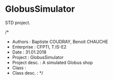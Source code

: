 # GlobusSimulator
STD project.

/*
 * Authors : Baptiste COUDRAY, Benoit CHAUCHE
 * Enterprise : CFPTI, T.IS-E2
 * Date : 31.01.2018
 * Project : GlobusSimulator
 * Project desc. : A simulated Globus shop
 * Class : 
 * Class desc. :
 */
